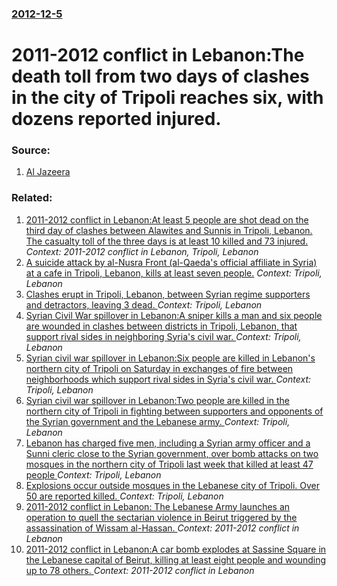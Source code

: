 ### [2012-12-5](/news/2012/12/5/index.md)

# 2011-2012 conflict in Lebanon:The death toll from two days of clashes in the city of Tripoli reaches six, with dozens reported injured. 




### Source:

1. [Al Jazeera](http://www.aljazeera.com/news/middleeast/2012/12/2012125145553286195.html)

### Related:

1. [2011-2012 conflict in Lebanon:At least 5 people are shot dead on the third day of clashes between Alawites and Sunnis in Tripoli, Lebanon. The casualty toll of the three days is at least 10 killed and 73 injured. ](/news/2012/12/6/2011a2012-conflict-in-lebanon-pat-least-5-people-are-shot-dead-on-the-third-day-of-clashes-between-alawites-and-sunnis-in-tripoli-lebanon.md) _Context: 2011-2012 conflict in Lebanon, Tripoli, Lebanon_
2. [A suicide attack by al-Nusra Front (al-Qaeda's official affiliate in Syria) at a cafe in Tripoli, Lebanon, kills at least seven people.](/news/2015/01/10/a-suicide-attack-by-al-nusra-front-al-qaeda-s-official-affiliate-in-syria-at-a-cafa-c-in-tripoli-lebanon-kills-at-least-seven-people.md) _Context: Tripoli, Lebanon_
3. [Clashes erupt in Tripoli, Lebanon, between Syrian regime supporters and detractors, leaving 3 dead. ](/news/2014/03/21/clashes-erupt-in-tripoli-lebanon-between-syrian-regime-supporters-and-detractors-leaving-3-dead.md) _Context: Tripoli, Lebanon_
4. [Syrian Civil War spillover in Lebanon:A sniper kills a man and six people are wounded in clashes between districts in Tripoli, Lebanon, that support rival sides in neighboring Syria's civil war. ](/news/2014/01/5/syrian-civil-war-spillover-in-lebanon-pa-sniper-kills-a-man-and-six-people-are-wounded-in-clashes-between-districts-in-tripoli-lebanon-tha.md) _Context: Tripoli, Lebanon_
5. [Syrian civil war spillover in Lebanon:Six people are killed in Lebanon's northern city of Tripoli on Saturday in exchanges of fire between neighborhoods which support rival sides in Syria's civil war. ](/news/2013/11/30/syrian-civil-war-spillover-in-lebanon-psix-people-are-killed-in-lebanon-s-northern-city-of-tripoli-on-saturday-in-exchanges-of-fire-between.md) _Context: Tripoli, Lebanon_
6. [Syrian civil war spillover in Lebanon:Two people are killed in the northern city of Tripoli in fighting between supporters and opponents of the Syrian government and the Lebanese army. ](/news/2013/10/28/syrian-civil-war-spillover-in-lebanon-ptwo-people-are-killed-in-the-northern-city-of-tripoli-in-fighting-between-supporters-and-opponents-of.md) _Context: Tripoli, Lebanon_
7. [Lebanon has charged five men, including a Syrian army officer and a Sunni cleric close to the Syrian government, over bomb attacks on two mosques in the northern city of Tripoli last week that killed at least 47 people ](/news/2013/08/30/lebanon-has-charged-five-men-including-a-syrian-army-officer-and-a-sunni-cleric-close-to-the-syrian-government-over-bomb-attacks-on-two-mo.md) _Context: Tripoli, Lebanon_
8. [Explosions occur outside mosques in the Lebanese city of Tripoli. Over 50 are reported killed. ](/news/2013/08/23/explosions-occur-outside-mosques-in-the-lebanese-city-of-tripoli-over-50-are-reported-killed.md) _Context: Tripoli, Lebanon_
9. [2011-2012 conflict in Lebanon: The Lebanese Army launches an operation to quell the sectarian violence in Beirut triggered by the assassination of  Wissam al-Hassan. ](/news/2012/10/22/2011a2012-conflict-in-lebanon-the-lebanese-army-launches-an-operation-to-quell-the-sectarian-violence-in-beirut-triggered-by-the-assassin.md) _Context: 2011-2012 conflict in Lebanon_
10. [2011-2012 conflict in Lebanon:A car bomb explodes at Sassine Square in the Lebanese capital of Beirut, killing at least eight people and wounding up to 78 others. ](/news/2012/10/19/2011a2012-conflict-in-lebanon-pa-car-bomb-explodes-at-sassine-square-in-the-lebanese-capital-of-beirut-killing-at-least-eight-people-and.md) _Context: 2011-2012 conflict in Lebanon_
